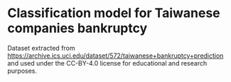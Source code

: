 # Classification model for Taiwanese companies bankruptcy


Dataset extracted from https://archive.ics.uci.edu/dataset/572/taiwanese+bankruptcy+prediction and used under the CC-BY-4.0 license for educational and research purposes.
